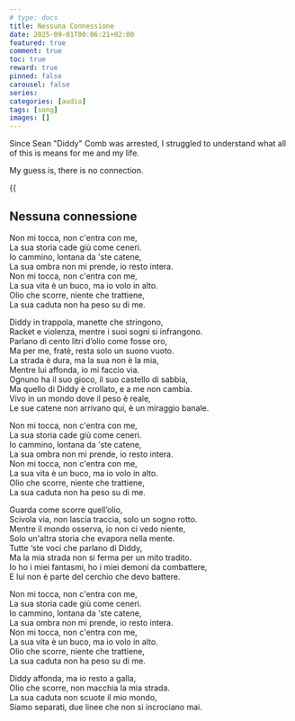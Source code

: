 ```yaml
---
# type: docs 
title: Nessuna Connessione
date: 2025-09-01T00:06:21+02:00
featured: true
comment: true
toc: true
reward: true
pinned: false
carousel: false
series:
categories: [audio]
tags: [song]
images: []
---
```

Since Sean "Diddy" Comb was arrested, I struggled to understand what all of this is means for me and my life.

My guess is, there is no connection.


{{<audio src="Nessuna_connessione.mp3" caption="eq">}}



<!--more-->

## Nessuna connessione

Non mi tocca, non c'entra con me,  
La sua storia cade giù come ceneri.  
Io cammino, lontana da 'ste catene,  
La sua ombra non mi prende, io resto intera.  
Non mi tocca, non c'entra con me,  
La sua vita è un buco, ma io volo in alto.  
Olio che scorre, niente che trattiene,  
La sua caduta non ha peso su di me.  
 
Diddy in trappola, manette che stringono,  
Racket e violenza, mentre i suoi sogni si infrangono.  
Parlano di cento litri d’olio come fosse oro,  
Ma per me, fratè, resta solo un suono vuoto.  
La strada è dura, ma la sua non è la mia,  
Mentre lui affonda, io mi faccio via.  
Ognuno ha il suo gioco, il suo castello di sabbia,  
Ma quello di Diddy è crollato, e a me non cambia.  
Vivo in un mondo dove il peso è reale,  
Le sue catene non arrivano qui, è un miraggio banale.  

 
Non mi tocca, non c'entra con me,  
La sua storia cade giù come ceneri.   
Io cammino, lontana da 'ste catene,  
La sua ombra non mi prende, io resto intera.  
Non mi tocca, non c'entra con me,  
La sua vita è un buco, ma io volo in alto.  
Olio che scorre, niente che trattiene,  
La sua caduta non ha peso su di me.  

 
Guarda come scorre quell’olio,  
Scivola via, non lascia traccia, solo un sogno rotto.  
Mentre il mondo osserva, io non ci vedo niente,  
Solo un'altra storia che evapora nella mente.  
Tutte ‘ste voci che parlano di Diddy,  
Ma la mia strada non si ferma per un mito tradito.  
Io ho i miei fantasmi, ho i miei demoni da combattere,  
E lui non è parte del cerchio che devo battere.  

 
Non mi tocca, non c'entra con me,  
La sua storia cade giù come ceneri.  
Io cammino, lontana da 'ste catene,  
La sua ombra non mi prende, io resto intera.  
Non mi tocca, non c'entra con me,  
La sua vita è un buco, ma io volo in alto.  
Olio che scorre, niente che trattiene,  
La sua caduta non ha peso su di me.  


Diddy affonda, ma io resto a galla,  
Olio che scorre, non macchia la mia strada.  
La sua caduta non scuote il mio mondo,  
Siamo separati, due linee che non si incrociano mai.  

